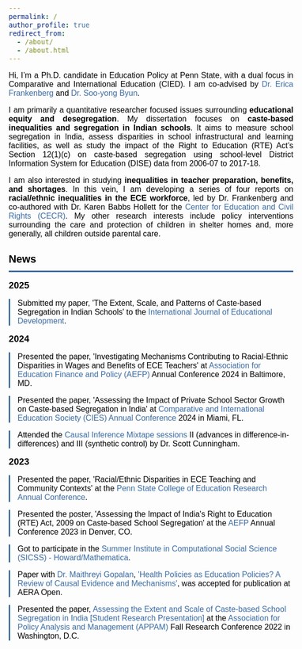 ```yaml
---
permalink: /
author_profile: true
redirect_from:
  - /about/
  - /about.html
---
```

<html lang="en">
<head>
  <style>
   body {
  	font-family: 'Questrial', sans-serif;
  	color: #000000;
  	font-size: 12.0pt;
	}
	h1 {
  	color: #000000;
  	font-family: 'Questrial', sans-serif;
  	font-size: 16.0pt;
	}
	h2 {
  	color: #000000;
  	font-family: 'Questrial', sans-serif;
  	font-size: 14.0pt;
  	margin-top: 16px;
	}
	a {
  	color: #396AA1;
  	text-decoration: none;
	}
	a:hover {
  	color: #396AA1;
	}
	.news-heading {
		color: #000000;
		font-family: 'Questrial', sans-serif;
  	font-size: 16.0pt;
  	padding-bottom: 10px;
   	border-bottom: #396AA1 3px solid;
	}
	.news-item {
		font-family: 'Questrial', sans-serif;
  	font-size: 12.0pt;
  	margin-bottom: 10px;
  	border-left: #396AA1 3px solid;
  	padding-left: 15px;
	}
  </style>
</head>
<body>

<p align="justify">Hi, I’m a Ph.D. candidate in Education Policy at Penn State, with a dual focus in Comparative and International Education (CIED). I am co-advised by <a href="https://sites.psu.edu/frankenberg/">Dr. Erica Frankenberg</a> and <a href="https://sites.google.com/site/sooyongbyunshomepage/home">Dr. Soo-yong Byun</a>.</p>
   
<p align="justify">I am primarily a quantitative researcher focused issues surrounding <b>educational equity and desegregation</b>. My dissertation focuses on <b>caste-based inequalities and segregation in Indian schools</b>. It aims to measure school segregation in India, assess disparities in school infrastructural and learning facilities, as well as study the impact of the Right to Education (RTE) Act’s Section 12(1)(c) on caste-based segregation using school-level District Information System for Education (DISE) data from 2006-07 to 2017-18.</p>

<p align="justify">I am also interested in studying <b>inequalities in teacher preparation, benefits, and shortages</b>. In this vein, I am developing a series of four reports on <b>racial/ethnic inequalities in the ECE workforce</b>, led by Dr. Frankenberg and co-authored with Dr. Karen Babbs Hollett for the <a href="https://cecr.ed.psu.edu/">Center for Education and Civil Rights (CECR)</a>. My other research interests include policy interventions surrounding the care and protection of children in shelter homes and, more generally, all children outside parental care.</p>
	 
<h1 class="news-heading">News</h1>
<h2>2025</h2>
  <div class="news-item">
	<p>Submitted my paper, 'The Extent, Scale, and Patterns of Caste-based Segregation in Indian Schools' to the <a href="https://www.sciencedirect.com/journal/international-journal-of-educational-development">International Journal of Educational Development</a>.</p>
  </div>
 
<h2>2024</h2>
  <div class="news-item">
	<p>Presented the paper, 'Investigating Mechanisms Contributing to Racial-Ethnic Disparities in Wages and Benefits of ECE Teachers' at <a href="https://aefpweb.org/">Association for Education Finance and Policy (AEFP)</a> Annual Conference 2024 in Baltimore, MD.</p>
  </div>
 
  <div class="news-item">
	<p>Presented the paper, 'Assessing the Impact of Private School Sector Growth on Caste-based Segregation in India' at <a href="https://conference.cies.us/">Comparative and International Education Society (CIES) Annual Conference</a> 2024 in Miami, FL.</p>
  </div>

  <div class="news-item">
	<p>Attended the <a href="https://www.mixtapesessions.io/sessions/">Causal Inference Mixtape sessions</a> II (advances in difference-in-differences) and III (synthetic control) by Dr. Scott Cunningham.</p>
  </div>

 <h2>2023</h2>

  <div class="news-item">
	<p>Presented the paper, 'Racial/Ethnic Disparities in ECE Teaching and Community Contexts' at the <a href="https://ed.psu.edu/college-education-research-conference-2023">Penn State College of Education Research Annual Conference</a>.</p>
  </div>
 
  <div class="news-item">
	<p>Presented the poster, 'Assessing the Impact of India's Right to Education (RTE) Act, 2009 on Caste-based School Segregation' at the <a href="https://aefpweb.org/">AEFP</a> Annual Conference 2023 in Denver, CO.</p>
  </div>

   <div class="news-item">
	<p>Got to participate in the <a href="https://sicss.io/2023/howard-mathematica/">Summer Institute in Computational Social Science (SICSS) - Howard/Mathematica</a>.</p>
  </div>

<div class="news-item">
	<p> Paper with <a href="https://maithreyigopalan.mystrikingly.com/?">Dr. Maithreyi Gopalan</a>, <a href="[https://aefpweb.org/](https://journals.sagepub.com/doi/full/10.1177/23328584231177616)">'Health Policies as Education Policies? A Review of Causal Evidence and Mechanisms'</a>, was accepted for publication at AERA Open.</p>
  </div>
 
  <div class="news-item">
	<p>Presented the paper, <a href="https://appam.confex.com/appam/2022/meetingapp.cgi/Paper/46135">Assessing the Extent and Scale of Caste-based School Segregation in India [Student Research Presentation]</a> at the <a href="https://www.appam.org/about-appam/">Association for Policy Analysis and Management (APPAM)</a> Fall Research Conference 2022 in Washington, D.C.</p>
 </div>

</body>
</html>
